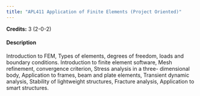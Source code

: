 ```yaml
---
title: "APL411 Application of Finite Elements (Project Oriented)"
---
```

**Credits:** 3 (2-0-2)

#### Description
Introduction to FEM, Types of elements, degrees of freedom, loads and boundary conditions. Introduction to finite element software, Mesh refinement, convergence criterion, Stress analysis in a three- dimensional body, Application to frames, beam and plate elements, Transient dynamic analysis, Stability of lightweight structures, Fracture analysis, Application to smart structures.